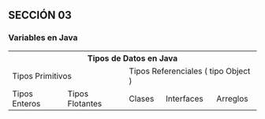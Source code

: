 ## SECCIÓN 03
### Variables en Java

<table>
    <tr>
        <th colspan="5">Tipos de Datos en Java</th>
    </tr>
    <tr>
        <td colspan="2">Tipos Primitivos</td>
        <td colspan="3">Tipos Referenciales ( tipo Object )</td>
    </tr>
    <tr>
        <td>Tipos Enteros</td>
        <td>Tipos Flotantes</td>
        <td>Clases</td>
        <td>Interfaces</td>
        <td>Arreglos</td>
    <tr>
</table>